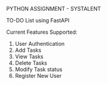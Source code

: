 PYTHON ASSIGNMENT - SYSTALENT

TO-DO List using FastAPI

Current Features Supported:
1. User Authentication
2. Add Tasks
3. View Tasks
4. Delete Tasks
5. Modify Task status
6. Register New User
